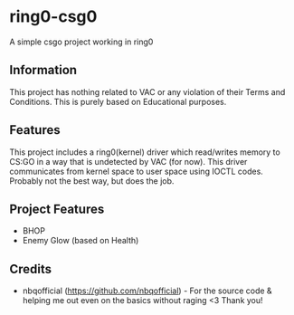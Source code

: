 # ring0-csg0
A simple csgo project working in ring0

## Information ##
This project has nothing related to VAC or any violation of their Terms and Conditions. This is purely based on Educational purposes. 

## Features ##
This project includes a ring0(kernel) driver which read/writes memory to CS:GO in a way that is undetected by VAC (for now). This driver communicates from kernel space to user space using IOCTL codes. Probably not the best way, but does the job. 

## Project Features ##
- BHOP
- Enemy Glow (based on Health)


## Credits ##
- nbqofficial (https://github.com/nbqofficial) - For the source code & helping me out even on the basics without raging <3 Thank you!
